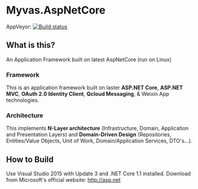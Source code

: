 
Myvas.AspNetCore
=====================

AppVeyor: [![Build status](https://ci.appveyor.com/api/projects/status/qysq0xxtfyacs7jj?svg=true)](https://ci.appveyor.com/project/FrankH/myvas-aspnetcore)

What is this?
----------------

An Application Framework built on latest AspNetCore (run on Linux)

### Framework

This is an application framework built on laster __ASP.NET Core__, __ASP.NET MVC__, __OAuth 2.0 Identity Client__, __Qcloud Messaging__, & Weixin App technologies.

### Architecture

This implements __N-Layer architecture__ (Infrastructure, Domain, Application and Presentation Layers) and __Domain-Driven Design__ (Repositories, Entities/Value Objects, Unit of Work, Domain/Application Services, DTO's...).

How to Build
----------------

Use Visual Studio 2015 with Update 3 and .NET Core 1.1 installed.
Download from Microsoft's official website: http://asp.net
